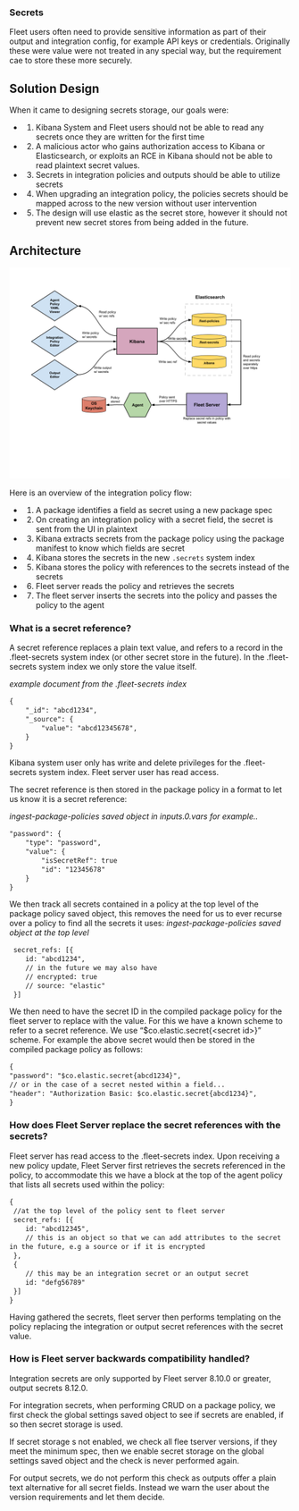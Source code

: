 ### Secrets

Fleet users often need to provide sensitive information as part of their output and integration config, for example API keys or credentials. Originally these were value were not treated in any special way, but the requirement cae to store these more securely.

## Solution Design

When it came to designing secrets storage, our goals were:

- 1. Kibana System and Fleet users should not be able to read any secrets once they are written for the first time
- 2. A malicious actor who gains authorization access to Kibana or Elasticsearch, or exploits an RCE in Kibana should not be able to read plaintext secret values.
- 3. Secrets in integration policies and outputs should be able to utilize secrets
- 4. When upgrading an integration policy, the policies secrets should be mapped across to the new version without user intervention
- 5. The design will use elastic as the secret store, however it should not prevent new secret stores from being added in the future.


## Architecture

![secret storage architecture](./diagrams/secrets/secret_storage_architecture.png)

Here is an overview of the integration policy flow:
- 1. A package identifies a field as secret using a new package spec
- 2. On creating an integration policy with a secret field, the secret is sent from the UI in plaintext
- 3. Kibana extracts secrets from the package policy using the package manifest to know which fields are secret
- 4. Kibana stores the secrets in the new `.secrets` system index 
- 5. Kibana stores the policy with references to the secrets instead of the secrets
- 6. Fleet server reads the policy and retrieves the secrets
- 7. The fleet server inserts the secrets into the policy and passes the policy to the agent

### What is a secret reference? 
A secret reference replaces a plain text value, and refers to a record in the .fleet-secrets system index (or other secret store in the future). In the .fleet-secrets system index we only store the value itself.

_example document from the .fleet-secrets index_
```jsonc
{
	"_id": "abcd1234",
	"_source": {
        "value": "abcd12345678",
    }
}
```

Kibana system user only has write and delete privileges for the .fleet-secrets system index. Fleet server user has read access.

The secret reference is then stored in the package policy in a format to let us know it is a secret reference:

_ingest-package-policies saved object in inputs.0.vars for example.._
```jsonc
"password": {
    "type": "password",
    "value": { 
        "isSecretRef": true
        "id": "12345678"
    }
}
```

We then track all secrets contained in a policy at the top level of the package policy saved object, this removes the need for us to ever recurse over a policy to find all the secrets it uses:
_ingest-package-policies saved object at the top level_
```jsonc
 secret_refs: [{
    id: "abcd1234",
    // in the future we may also have
    // encrypted: true
    // source: "elastic"
 }]
```

We then need to have the secret ID in the compiled package policy for the fleet server to replace with the value. For this we have a known scheme to refer to a secret reference. We use “$co.elastic.secret\{\<secret id\>\}” scheme. For example the above secret would then be stored in the compiled package policy as follows:

```jsonc
{
"password": "$co.elastic.secret{abcd1234}",
// or in the case of a secret nested within a field...
"header": "Authorization Basic: $co.elastic.secret{abcd1234}",
}
```

### How does Fleet Server replace the secret references with the secrets? 
Fleet server has read access to the .fleet-secrets index. Upon receiving a new policy update, Fleet Server first retrieves the secrets referenced in the policy, to accommodate this we have a block at the top of the agent policy that lists all secrets used within the policy:
```jsonc
{
 //at the top level of the policy sent to fleet server
 secret_refs: [{
    id: "abcd12345",
    // this is an object so that we can add attributes to the secret in the future, e.g a source or if it is encrypted
 },
 {
    // this may be an integration secret or an output secret
    id: "defg56789"
 }]
}
```

Having gathered the secrets, fleet server then performs templating on the policy replacing the integration or output secret references with the secret value.

### How is Fleet server backwards compatibility handled?

Integration secrets are only supported by Fleet server 8.10.0 or greater, output secrets 8.12.0. 

For integration secrets, when performing CRUD on a package policy, we first check the global settings saved object to see if secrets are enabled, if so then secret storage is used.

If secret storage s not enabled, we check all flee tserver versions, if they meet the minimum spec, then we enable secret storage on the global settings saved object and the check is never performed again. 

For output secrets, we do not perform this check as outputs offer a plain text alternative for all secret fields. Instead we warn the user about the version requirements and let them decide. 
